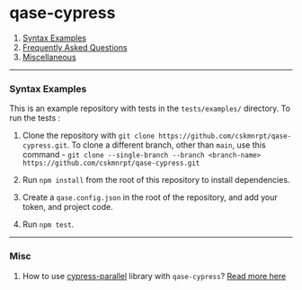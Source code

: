 # qase-cypress

1. [Syntax Examples](#syntax-examples)
2. [Frequently Asked Questions](#frequently-asked-questions)
3. [Miscellaneous](#misc)


---

### Syntax Examples

This is an example repository with tests in the `tests/examples/` directory. To run the tests :

1. Clone the repository with `git clone https://github.com/cskmnrpt/qase-cypress.git`.
   To clone a different branch, other than `main`, use this command - `git clone --single-branch --branch <branch-name> https://github.com/cskmnrpt/qase-cypress.git`

2. Run `npm install` from the root of this repository to install dependencies.

3. Create a `qase.config.json` in the root of the repository, and add your token, and project code.

4. Run `npm test`.

---

### Misc

1. How to use [cypress-parallel](https://www.npmjs.com/package/cypress-parallel) library with `qase-cypress`? [Read more here](https://github.com/cskmnrpt/qase-cypress/tree/cypress-parallel)
